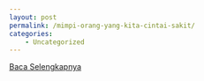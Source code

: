 ```yaml
---
layout: post
permalink: /mimpi-orang-yang-kita-cintai-sakit/
categories:
    - Uncategorized
---
```


[Baca Selengkapnya](/04)